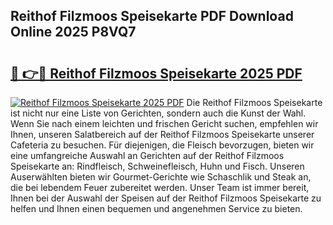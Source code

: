 ## Reithof Filzmoos Speisekarte PDF Download Online 2025 P8VQ7

# <h2><a href="http://gc5wml.nevu.top/?p=Reithof+Filzmoos+Speisekarte">🔗 👉🔴 Reithof Filzmoos Speisekarte 2025 PDF</a></h2>

[![Reithof Filzmoos Speisekarte 2025 PDF](https://i.imgur.com/dBaPXMq.png)](http://gc5wml.nevu.top/?p=Reithof+Filzmoos+Speisekarte)
Die Reithof Filzmoos Speisekarte ist nicht nur eine Liste von Gerichten, sondern auch die Kunst der Wahl. Wenn Sie nach einem leichten und frischen Gericht suchen, empfehlen wir Ihnen, unseren Salatbereich auf der Reithof Filzmoos Speisekarte unserer Cafeteria zu besuchen. Für diejenigen, die Fleisch bevorzugen, bieten wir eine umfangreiche Auswahl an Gerichten auf der Reithof Filzmoos Speisekarte an: Rindfleisch, Schweinefleisch, Huhn und Fisch. Unseren Auserwählten bieten wir Gourmet-Gerichte wie Schaschlik und Steak an, die bei lebendem Feuer zubereitet werden. Unser Team ist immer bereit, Ihnen bei der Auswahl der Speisen auf der Reithof Filzmoos Speisekarte zu helfen und Ihnen einen bequemen und angenehmen Service zu bieten.
